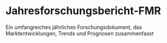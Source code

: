 # Jahresforschungsbericht-FMR
Ein umfangreiches jährliches Forschungsdokument, das Marktentwicklungen, Trends und Prognosen zusammenfasst
